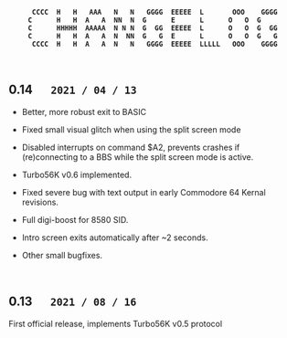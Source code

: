 
<div align = center>
<b>

```
 CCCC  H   H   AAA   N   N   GGGG  EEEEE  L       OOO    GGGG
C      H   H  A   A  NN  N  G      E      L      O   O  G    
C      HHHHH  AAAAA  N N N  G  GG  EEEEE  L      O   O  G  GG
C      H   H  A   A  N  NN  G   G  E      L      O   O  G   G
 CCCC  H   H  A   A  N   N   GGGG  EEEEE  LLLLL   OOO    GGGG
```

</b>
</div>

<br>

## 0.14 ` 2021 / 04 / 13 `

-   Better, more robust exit to BASIC

-   Fixed small visual glitch when using the split screen mode

-   Disabled interrupts on command $A2, prevents crashes if
    (re)connecting to a BBS while the split screen mode is
    active.

-   Turbo56K v0.6 implemented.

-   Fixed severe bug with text output in early Commodore 64
    Kernal revisions.

-   Full digi-boost for 8580 SID.

-   Intro screen exits automatically after ~2 seconds.

-   Other small bugfixes.

<br>

## 0.13 ` 2021 / 08 / 16 `

First official release, implements Turbo56K v0.5 protocol
